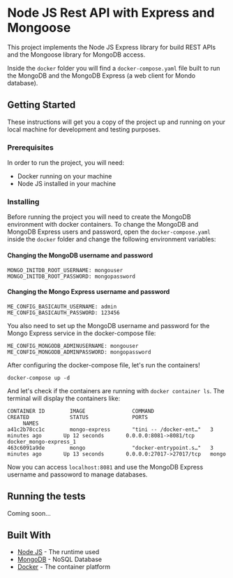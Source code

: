 # Node JS Rest API with Express and Mongoose

This project implements the Node JS Express library for build REST APIs and the Mongoose library for MongoDB access.

Inside the `docker` folder you will find a `docker-compose.yaml` file built to run the MongoDB and the MongoDB Express (a web client for Mondo database).

## Getting Started

These instructions will get you a copy of the project up and running on your local machine for development and testing purposes.

### Prerequisites

In order to run the project, you will need:

- Docker running on your machine
- Node JS installed in your machine

### Installing

Before running the project you will need to create the MongoDB environment with docker containers.
To change the MongoDB and MongoDB Express users and password, open the `docker-compose.yaml` inside the `docker` folder and change the following environment variables:

#### Changing the MongoDB username and password

```
MONGO_INITDB_ROOT_USERNAME: mongouser
MONGO_INITDB_ROOT_PASSWORD: mongopassword
```

#### Changing the Mongo Express username and password

```
ME_CONFIG_BASICAUTH_USERNAME: admin
ME_CONFIG_BASICAUTH_PASSWORD: 123456
```

You also need to set up the MongoDB username and password for the Mongo Express service in the docker-compose file:

```
ME_CONFIG_MONGODB_ADMINUSERNAME: mongouser
ME_CONFIG_MONGODB_ADMINPASSWORD: mongopassword
```

After configuring the docker-compose file, let's run the containers!

```
docker-compose up -d
```

And let's check if the containers are running with `docker container ls`. The terminal will display the containers like:

```
CONTAINER ID        IMAGE               COMMAND                  CREATED             STATUS              PORTS
     NAMES
a41c2b78cc1c        mongo-express       "tini -- /docker-ent…"   3 minutes ago       Up 12 seconds       0.0.0.0:8081->8081/tcp     docker_mongo-express_1
463c6091a9de        mongo               "docker-entrypoint.s…"   3 minutes ago       Up 13 seconds       0.0.0.0:27017->27017/tcp   mongo
```

Now you can access `localhost:8081` and use the MongoDB Express username and passoword to manage databases.

## Running the tests

Coming soon...


## Built With

* [Node JS](https://nodejs.org/en/) - The runtime used
* [MongoDB](https://www.mongodb.com) - NoSQL Database
* [Docker](https://www.docker.com/) - The container platform
